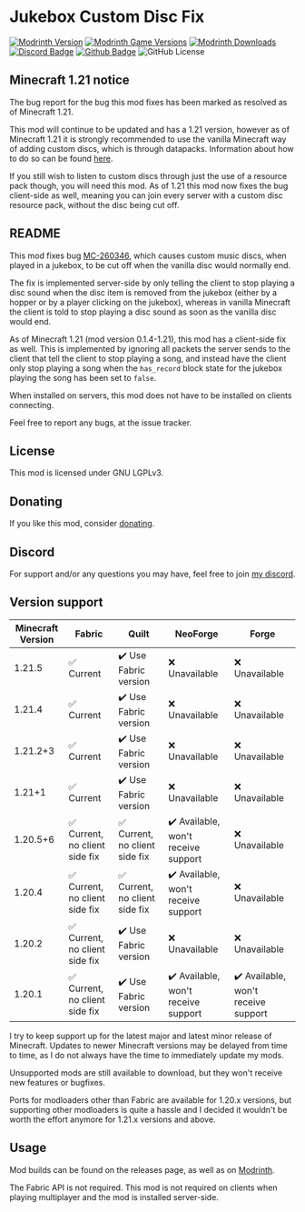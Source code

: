 # Jukebox Custom Disc Fix

[![Modrinth Version](https://img.shields.io/modrinth/v/NtPNF0D7?logo=modrinth&color=008800)](https://modrinth.com/mod/jukebox-custom-disc-fix)
[![Modrinth Game Versions](https://img.shields.io/modrinth/game-versions/NtPNF0D7?logo=modrinth&color=008800)](https://modrinth.com/mod/jukebox-custom-disc-fix)
[![Modrinth Downloads](https://img.shields.io/modrinth/dt/NtPNF0D7?logo=modrinth&color=008800)](https://modrinth.com/mod/jukebox-custom-disc-fix)
[![Discord Badge](https://img.shields.io/badge/chat-discord-%235865f2)](https://discord.gg/CNNkyWRkqm)
[![Github Badge](https://img.shields.io/badge/github-jukeboxcustomdiscfix-white?logo=github)](https://github.com/eclipseisoffline/jukeboxcustomdiscfix)
![GitHub License](https://img.shields.io/github/license/eclipseisoffline/jukeboxcustomdiscfix)

## Minecraft 1.21 notice

The bug report for the bug this mod fixes has been marked as resolved as of Minecraft 1.21.

This mod will continue to be updated and has a 1.21 version, however as of Minecraft 1.21 it is
strongly recommended to use the vanilla Minecraft way of adding custom discs, which is through datapacks.
Information about how to do so can be found [here](https://minecraft.wiki/w/Jukebox_song_definition).

If you still wish to listen to custom discs through just the use of a resource pack though, you will need this mod.
As of 1.21 this mod now fixes the bug client-side as well, meaning you can join every server with a custom disc resource pack, without the disc being cut off.

## README

This mod fixes bug [MC-260346](https://bugs.mojang.com/browse/MC-260346), which causes custom music
discs, when played in a jukebox, to be cut off when the vanilla disc would normally end.

The fix is implemented server-side by only telling the client to stop playing a disc sound when the disc item is removed 
from the jukebox (either by a hopper or by a player clicking on the jukebox), whereas in vanilla
Minecraft the client is told to stop playing a disc sound as soon as the vanilla disc would end.

As of Minecraft 1.21 (mod version 0.1.4-1.21), this mod has a client-side fix as well. This is implemented
by ignoring all packets the server sends to the client that tell the client to stop playing a song,
and instead have the client only stop playing a song when the `has_record` block state for the jukebox
playing the song has been set to `false`.

When installed on servers, this mod does not have to be installed on clients connecting.

Feel free to report any bugs, at the issue tracker.

## License

This mod is licensed under GNU LGPLv3.

## Donating

If you like this mod, consider [donating](https://buymeacoffee.com/eclipseisoffline).

## Discord

For support and/or any questions you may have, feel free to join [my discord](https://discord.gg/CNNkyWRkqm).

## Version support

| Minecraft Version | Fabric                        | Quilt                         | NeoForge                            | Forge                               |
|-------------------|-------------------------------|-------------------------------|-------------------------------------|-------------------------------------|
| 1.21.5            | ✅ Current                     | ✔️ Use Fabric version         | ❌ Unavailable                       | ❌ Unavailable                       |
| 1.21.4            | ✅ Current                     | ✔️ Use Fabric version         | ❌ Unavailable                       | ❌ Unavailable                       |
| 1.21.2+3          | ✅ Current                     | ✔️ Use Fabric version         | ❌ Unavailable                       | ❌ Unavailable                       |
| 1.21+1            | ✅ Current                     | ✔️ Use Fabric version         | ❌ Unavailable                       | ❌ Unavailable                       |
| 1.20.5+6          | ✅ Current, no client side fix | ✅ Current, no client side fix | ✔️ Available, won't receive support | ❌ Unavailable                       |
| 1.20.4            | ✅ Current, no client side fix | ✅ Current, no client side fix | ✔️ Available, won't receive support | ❌ Unavailable                       |
| 1.20.2            | ✅ Current, no client side fix | ✔️ Use Fabric version         | ❌ Unavailable                       | ❌ Unavailable                       |
| 1.20.1            | ✅ Current, no client side fix | ✔️ Use Fabric version         | ✔️ Available, won't receive support | ✔️ Available, won't receive support |

I try to keep support up for the latest major and latest minor release of Minecraft. Updates to newer Minecraft
versions may be delayed from time to time, as I do not always have the time to immediately update my mods.

Unsupported mods are still available to download, but they won't receive new features or bugfixes.

Ports for modloaders other than Fabric are available for 1.20.x versions, but supporting other modloaders is quite a hassle and I decided
it wouldn't be worth the effort anymore for 1.21.x versions and above.

## Usage

Mod builds can be found on the releases page, as well as on [Modrinth](https://modrinth.com/mod/jukebox-custom-disc-fix).

The Fabric API is not required. This mod is not required on clients when playing multiplayer and the mod is installed server-side.
